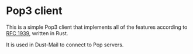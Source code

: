 # Pop3 client

This is a simple Pop3 client that implements all of the features according to [RFC 1939](https://www.rfc-editor.org/rfc/rfc1939), written in Rust.

It is used in Dust-Mail to connect to Pop servers.
